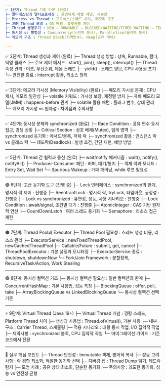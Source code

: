 ```yaml
---
✅ 1단계: Thread 기초 이론 (완료)
├─ 멀티태스킹과 멀티프로세싱 : 운영체제 레벨 개념, 시분할
├─ Process vs Thread : 프로세스/스레드 차이, 메모리 구조
├─ JVM Thread 모델 : OS 매핑, 플랫폼별 차이
├─ Thread 생명주기 : NEW → RUNNABLE → BLOCKED/WAITING/TIMED_WAITING → TERMINATED
├─ 동시성 vs 병렬성 : Concurrency(논리적 동시), Parallelism(물리적 동시)
└─ 메모리 구조 : Thread Stack(지역변수), Heap(공유 객체)

---
```

✅ 2단계: Thread 생성과 제어 (완료)
├─ Thread 생성 방법 : 상속, Runnable, 람다, 익명 클래스
├─ 주요 제어 메서드 : start(), join(), sleep(), interrupt()
├─ Thread 속성 관리 : 이름, 우선순위, 데몬 스레드
├─ yield() : 스레드 양보, CPU 사용권 포기
└─ 안전한 종료 : interrupt 활용, 리소스 정리

---
✅ 3단계: 메모리 가시성 (Memory Visibility) (완료)
├─ 메모리 가시성 문제 : CPU 캐시, 메모리 일관성
├─ volatile 키워드 : 가시성 보장, 재정렬 방지
├─ 자바 메모리 모델(JMM) : happens-before 관계
├─ volatile 활용 패턴 : 플래그 변수, 상태 관리
└─ 메모리 가시성 vs 원자성 : 차이점과 주의사항

---
✅ 4단계: 동시성 문제와 synchronized (완료)
├─ Race Condition : 공유 변수 동시 접근, 경쟁 상황
├─ Critical Section : 상호 배제(Mutex), 임계 영역
├─ synchronized 동기화 : 메서드/블록, 객체 락
├─ synchronized 활용 : 인스턴스 락 vs 클래스 락
└─ 데드락(Deadlock) : 발생 조건, 간단 재현, 예방 방법

---
✅ 5단계: Thread 간 협력과 통신 (완료)
├─ wait/notify 메커니즘 : wait(), notify(), notifyAll()
├─ Producer-Consumer 패턴 : 버퍼, 대기/통지
├─ 객체 락과 모니터 : Entry Set, Wait Set
└─ Spurious Wakeup : 가짜 깨어남, while 루프 필요성

---
🟣 6단계: 고급 동기화 도구 (진행 중)
├─ Lock 인터페이스 : synchronized의 한계, 명시적 락 제어 : 진행중
├─ ReentrantLock : 명시적 락, tryLock, 타임아웃, 공정성 : 진행중
├─ Lock vs synchronized : 유연성, 성능, 사용 시나리오 : 진행중
├─ Lock Condition : await/signal, 조건별 대기 : 진행중
├─ AtomicInteger : CAS 기반 원자적 연산
├─ CountDownLatch : 여러 스레드 동기화
└─ Semaphore : 리소스 접근 제한

---
🟤 7단계: Thread Pool과 Executor
├─ Thread Pool 필요성 : 스레드 생성 비용, 리소스 관리
├─ ExecutorService : newFixedThreadPool, newCachedThreadPool
├─ Callable/Future : submit, get, cancel
├─ ThreadPoolExecutor : 기본 설정과 모니터링
├─ ExecutorService 종료 : shutdown, shutdownNow
└─ Fork/Join Framework : 분할정복, RecursiveTask/Action, Work Stealing

---
🟢 8단계: 동시성 컬렉션 기초
├─ 동시성 컬렉션 필요성 : 일반 컬렉션의 한계
├─ ConcurrentHashMap : 기본 사용법, 성능 특징
├─ BlockingQueue : offer, poll, take
├─ ArrayBlockingQueue vs LinkedBlockingQueue
└─ 동시성 컬렉션 선택 기준

---
⚡ 9단계: Virtual Thread (Java 19+)
├─ Virtual Thread 개념 : 경량 스레드, Platform Thread 차이
├─ 생성과 사용법 : Thread.ofVirtual(), 기본 사용
├─ 내부 구조 : Carrier Thread, 스케줄링
├─ 적용 시나리오 : 대량 동시 작업, I/O 집약적 작업
├─ 제약사항 : synchronized 블록, CPU 집약적 작업
└─ 마이그레이션 가이드 : 기존 코드에서 전환

---
🎯 실무 핵심 포인트
├─ Thread 안전성 : Immutable 객체, 방어적 복사
├─ 성능 고려사항 : 락 경합 최소화, 적절한 동기화 선택
├─ 디버깅 팁 : Thread Dump 읽기, 데드락 탐지
├─ 모범 사례 : 공유 상태 최소화, 단순한 동기화
└─ 주의사항 : 과도한 동기화, 성능 vs 안전성 균형

---